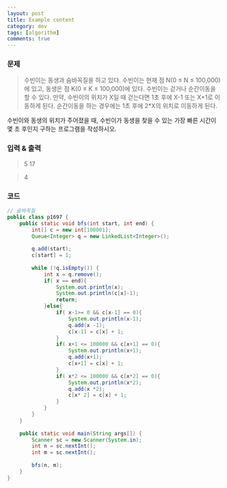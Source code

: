 ```yaml
---
layout: post
title: Example content
category: dev
tags: [algorithm]
comments: true
---
```


### 문제
> 수빈이는 동생과 숨바꼭질을 하고 있다. 수빈이는 현재 점 N(0 ≤ N ≤ 100,000)에 있고, 동생은 점 K(0 ≤ K ≤ 100,000)에 있다. 수빈이는 걷거나 순간이동을 할 수 있다. 만약, 수빈이의 위치가 X일 때 걷는다면 1초 후에 X-1 또는 X+1로 이동하게 된다. 순간이동을 하는 경우에는 1초 후에 2*X의 위치로 이동하게 된다.

수빈이와 동생의 위치가 주어졌을 때, 수빈이가 동생을 찾을 수 있는 가장 빠른 시간이 몇 초 후인지 구하는 프로그램을 작성하시오.

### 입력 & 출력 

> 5 17

> 4

### 코드
```java
// 숨바꼭질
public class p1697 {
	public static void bfs(int start, int end) {
		int[] c = new int[100001];
		Queue<Integer> q = new LinkedList<Integer>();
		
		q.add(start);
		c[start] = 1;
		
		while (!q.isEmpty()) {
			int x = q.remove();
			if( x == end){
				System.out.println(x);
				System.out.println(c[x]-1);
				return;
			}else{
				if( x-1>= 0 && c[x-1] == 0){
					System.out.println(x-1);
					q.add(x -1);
					c[x-1] = c[x] + 1;
				}
				if( x+1 <= 100000 && c[x+1] == 0){
					System.out.println(x+1);
					q.add(x+1);
					c[x+1] = c[x] + 1;
				}
				if( x*2 <= 100000 && c[x*2] == 0){
					System.out.println(x*2);
					q.add(x *2);
					c[x* 2] = c[x] + 1;
				}
			}
		}
	}
	
	public static void main(String args[]) {
		Scanner sc = new Scanner(System.in);
		int n = sc.nextInt();
		int m = sc.nextInt();
		
		bfs(n, m);
	}
}
```